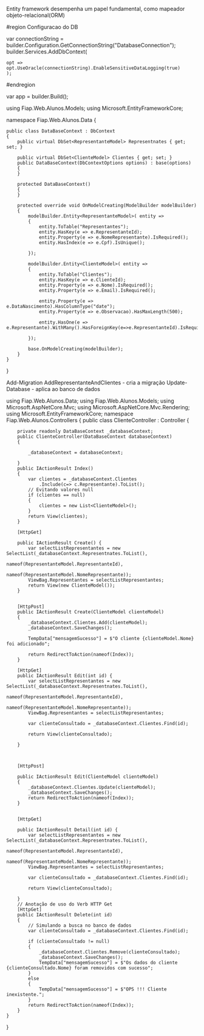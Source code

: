 Entity framework desempenha um papel fundamental, como mapeador objeto-relacional(ORM)


#region Configuracao do DB

var connectionString = builder.Configuration.GetConnectionString("DatabaseConnection");
builder.Services.AddDbContext<DataBaseContext>(

    opt => opt.UseOracle(connectionString).EnableSensitiveDataLogging(true)
    );

#endregion

var app = builder.Build();


using Fiap.Web.Alunos.Models;
using Microsoft.EntityFrameworkCore;

namespace Fiap.Web.Alunos.Data
{

    public class DataBaseContext : DbContext
    {
        public virtual DbSet<RepresentanteModel> Representnates { get; set; }

        public virtual DbSet<ClienteModel> Clientes { get; set; }
        public DataBaseContext(DbContextOptions options) : base(options)
        {
        }

        protected DataBaseContext()
        {
        }

        protected override void OnModelCreating(ModelBuilder modelBuilder)
        {
            modelBuilder.Entity<RepresentanteModel>( entity => 
            {
                entity.ToTable("Representantes");
                entity.HasKey(e => e.RepresentanteId);
                entity.Property(e => e.NomeRepresentante).IsRequired();
                entity.HasIndex(e => e.Cpf).IsUnique();
            
            });

            modelBuilder.Entity<ClienteModel>( entity =>
            {
                entity.ToTable("Clientes");
                entity.HasKey(e => e.ClienteId);
                entity.Property(e => e.Nome).IsRequired();
                entity.Property(e => e.Email).IsRequired();

                entity.Property(e => e.DataNascimento).HasColumnType("date");
                entity.Property(e => e.Observacao).HasMaxLength(500);

                entity.HasOne(e => e.Representante).WithMany().HasForeignKey(e=>e.RepresentanteId).IsRequired();

            });

            base.OnModelCreating(modelBuilder);
        }
    }
}


Add-Migration AddRepresentanteAndClientes - cria a migração
Update-Database - aplica ao banco de dados


using Fiap.Web.Alunos.Data;
using Fiap.Web.Alunos.Models;
using Microsoft.AspNetCore.Mvc;
using Microsoft.AspNetCore.Mvc.Rendering;
using Microsoft.EntityFrameworkCore;
namespace Fiap.Web.Alunos.Controllers
{
    public class ClienteController : Controller
    {

        private readonly DataBaseContext _databaseContext;
        public ClienteController(DataBaseContext databaseContext)
        {

            _databaseContext = databaseContext;

        }
        public IActionResult Index()
        {
            var clientes = _databaseContext.Clientes
                .Include(c=> c.Representante).ToList();
            // Evitando valores null 
            if (clientes == null)
            {
                clientes = new List<ClienteModel>();
            }
            return View(clientes);
        }

        [HttpGet]

        public IActionResult Create() {
            var selectListRepresentantes = new SelectList(_databaseContext.Representnates.ToList(),
                                                            nameof(RepresentanteModel.RepresentanteId),
                                                            nameof(RepresentanteModel.NomeRepresentante));
            ViewBag.Representantes = selectListRepresentantes;
            return View(new ClienteModel());
        }


        [HttpPost]
        public IActionResult Create(ClienteModel clienteModel)
        {
            _databaseContext.Clientes.Add(clienteModel);
            _databaseContext.SaveChanges();

            TempData["mensagemSucesso"] = $"O cliente {clienteModel.Nome} foi adicionado";

            return RedirectToAction(nameof(Index));
        }

        [HttpGet]
        public IActionResult Edit(int id) { 
            var selectListRepresentantes = new SelectList(_databaseContext.Representnates.ToList(),
                                                            nameof(RepresentanteModel.RepresentanteId),
                                                            nameof(RepresentanteModel.NomeRepresentante));
            ViewBag.Representantes = selectListRepresentantes;

            var clienteConsultado = _databaseContext.Clientes.Find(id);

            return View(clienteConsultado);

        }



        [HttpPost]

        public IActionResult Edit(ClienteModel clienteModel)
        {
            _databaseContext.Clientes.Update(clienteModel);
            _databaseContext.SaveChanges();
            return RedirectToAction(nameof(Index));
        }


        [HttpGet]

        public IActionResult Detail(int id) {
            var selectListRepresentantes = new SelectList(_databaseContext.Representnates.ToList(),
                                                    nameof(RepresentanteModel.RepresentanteId),
                                                    nameof(RepresentanteModel.NomeRepresentante));
            ViewBag.Representantes = selectListRepresentantes;

            var clienteConsultado = _databaseContext.Clientes.Find(id);

            return View(clienteConsultado);

        }
        // Anotação de uso do Verb HTTP Get
        [HttpGet]
        public IActionResult Delete(int id)
        {
            // Simulando a busca no banco de dados 
            var clienteConsultado = _databaseContext.Clientes.Find(id);

            if (clienteConsultado != null)
            {
                _databaseContext.Clientes.Remove(clienteConsultado);      
                _databaseContext.SaveChanges();
                TempData["mensagemSucesso"] = $"Os dados do cliente {clienteConsultado.Nome} foram removidos com sucesso";
            }
            else
            {
                TempData["mensagemSucesso"] = $"OPS !!! Cliente inexistente.";
            }
            return RedirectToAction(nameof(Index));
        }
    }
}


